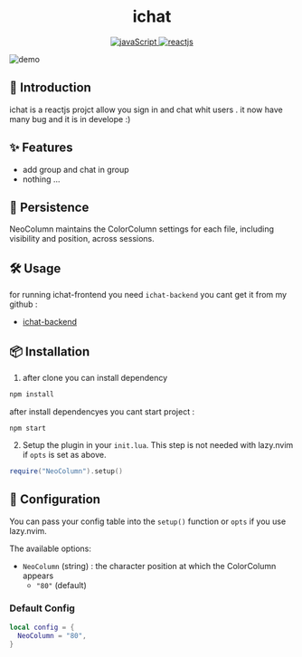 <h1 align="center">
ichat
</h1>

<p align="center">
  <a href="http://www.lua.org">
    <img
      alt="javaScript"
      src="https://img.shields.io/badge/javaScript-red.svg?&style=for-the-badge&logo=JavaScript&logoColor=yellow"
    />
  </a>
  <a href="https://neovim.io/">
    <img
      alt="reactjs"
      src="https://img.shields.io/badge/ReactJs-%2357A143.svg?&style=for-the-badge&logo=React&logoColor=white"
    />
  </a>
</p>

![demo](https://github.com/amiof/images/blob/main/ichat-frontend.gif)

## 📢 Introduction

ichat is a reactjs  projct allow you sign in and chat whit users . it now have many bug and it is in develope :)

## ✨ Features

- add group and chat in group 
- nothing ...

## 💾 Persistence

NeoColumn maintains the ColorColumn settings for each file, including visibility and position, across sessions.

## 🛠️ Usage

for running ichat-frontend  you need  `ichat-backend` you cant get it from my github :

- [ichat-backend](https://github.com/amiof/ichat-backend.git)



## 📦 Installation

1. after clone you can install dependency 


```js
npm install 
```
after install dependencyes you cant start project : 
```Js
npm start 
```

2. Setup the plugin in your `init.lua`. This step is not needed with lazy.nvim if `opts` is set as above.
```Lua
require("NeoColumn").setup()
```

## 🔧 Configuration

You can pass your config table into the `setup()` function or `opts` if you use lazy.nvim.

The available options:

- `NeoColumn` (string) : the character position at which the ColorColumn appears
  - `"80"` (default)

### Default Config

```Lua
local config = {
  NeoColumn = "80",
}
```
